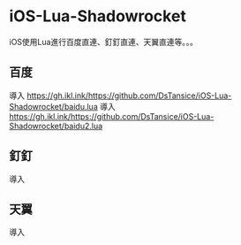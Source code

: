 # iOS-Lua-Shadowrocket
iOS使用Lua進行百度直連、釘釘直連、天翼直連等。。。
## 百度
導入 https://gh.ikl.ink/https://github.com/DsTansice/iOS-Lua-Shadowrocket/baidu.lua
導入 https://gh.ikl.ink/https://github.com/DsTansice/iOS-Lua-Shadowrocket/baidu2.lua

## 釘釘
導入 

## 天翼
導入

